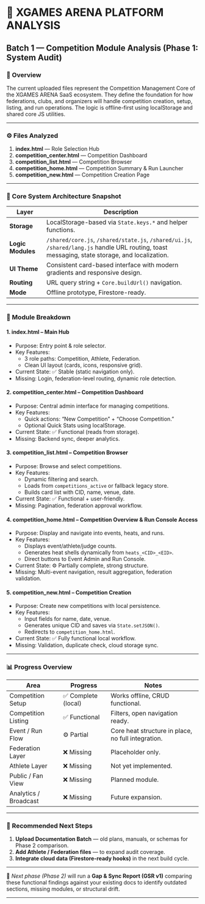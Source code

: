 # 🧭 XGAMES ARENA PLATFORM ANALYSIS

## **Batch 1 — Competition Module Analysis (Phase 1: System Audit)**

### 🧩 Overview
The current uploaded files represent the Competition Management Core of the XGAMES ARENA SaaS ecosystem. They define the foundation for how federations, clubs, and organizers will handle competition creation, setup, listing, and run operations. The logic is offline-first using localStorage and shared core JS utilities.

---

### ⚙️ Files Analyzed
1. **index.html** — Role Selection Hub  
2. **competition_center.html** — Competition Dashboard  
3. **competition_list.html** — Competition Browser  
4. **competition_home.html** — Competition Summary & Run Launcher  
5. **competition_new.html** — Competition Creation Page

---

### 🧠 Core System Architecture Snapshot
| Layer | Description |
|-------|--------------|
| **Storage** | LocalStorage-based via `State.keys.*` and helper functions. |
| **Logic Modules** | `/shared/core.js`, `/shared/state.js`, `/shared/ui.js`, `/shared/lang.js` handle URL routing, toast messaging, state storage, and localization. |
| **UI Theme** | Consistent card-based interface with modern gradients and responsive design. |
| **Routing** | URL query string + `Core.buildUrl()` navigation. |
| **Mode** | Offline prototype, Firestore-ready. |

---

### 🧩 Module Breakdown

#### 1. **index.html – Main Hub**
- Purpose: Entry point & role selector.  
- Key Features:
  - 3 role paths: Competition, Athlete, Federation.
  - Clean UI layout (cards, icons, responsive grid).
- Current State: ✅ Stable (static navigation only).  
- Missing: Login, federation-level routing, dynamic role detection.

#### 2. **competition_center.html – Competition Dashboard**
- Purpose: Central admin interface for managing competitions.  
- Key Features:
  - Quick actions: “New Competition” + “Choose Competition.”
  - Optional Quick Stats using localStorage.
- Current State: ✅ Functional (reads from storage).  
- Missing: Backend sync, deeper analytics.

#### 3. **competition_list.html – Competition Browser**
- Purpose: Browse and select competitions.  
- Key Features:
  - Dynamic filtering and search.
  - Loads from `competitions_active` or fallback legacy store.
  - Builds card list with CID, name, venue, date.
- Current State: ✅ Functional + user-friendly.  
- Missing: Pagination, federation approval workflow.

#### 4. **competition_home.html – Competition Overview & Run Console Access**
- Purpose: Display and navigate into events, heats, and runs.  
- Key Features:
  - Displays event/athlete/judge counts.
  - Generates heat shells dynamically from `heats_<CID>_<EID>`.
  - Direct buttons to Event Admin and Run Console.
- Current State: ⚙️ Partially complete, strong structure.  
- Missing: Multi-event navigation, result aggregation, federation validation.

#### 5. **competition_new.html – Competition Creation**
- Purpose: Create new competitions with local persistence.  
- Key Features:
  - Input fields for name, date, venue.
  - Generates unique CID and saves via `State.setJSON()`.
  - Redirects to `competition_home.html`.
- Current State: ✅ Fully functional local workflow.  
- Missing: Validation, duplicate check, cloud storage sync.

---

### 📊 Progress Overview
| Area | Progress | Notes |
|------|-----------|-------|
| Competition Setup | ✅ Complete (local) | Works offline, CRUD functional. |
| Competition Listing | ✅ Functional | Filters, open navigation ready. |
| Event / Run Flow | ⚙️ Partial | Core heat structure in place, no full integration. |
| Federation Layer | ❌ Missing | Placeholder only. |
| Athlete Layer | ❌ Missing | Not yet implemented. |
| Public / Fan View | ❌ Missing | Planned module. |
| Analytics / Broadcast | ❌ Missing | Future expansion. |

---

### 🧭 Recommended Next Steps
1. **Upload Documentation Batch** — old plans, manuals, or schemas for Phase 2 comparison.
2. **Add Athlete / Federation files** — to expand audit coverage.
3. **Integrate cloud data (Firestore-ready hooks)** in the next build cycle.

---

📘 *Next phase (Phase 2)* will run a **Gap & Sync Report (GSR v1)** comparing these functional findings against your existing docs to identify outdated sections, missing modules, or structural drift.

---

